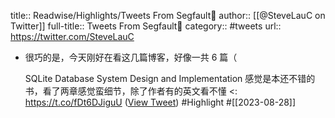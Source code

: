 title:: Readwise/Highlights/Tweets From Segfault🍩
author:: [[@SteveLauC on Twitter]]
full-title:: Tweets From Segfault🍩
category:: #tweets
url:: https://twitter.com/SteveLauC

- 很巧的是，今天刚好在看这几篇博客，好像一共 6 篇（
  
  SQLite Database System Design and Implementation 感觉是本还不错的书，看了两章感觉蛮细节，除了作者有的英文看不懂 <: https://t.co/fDt6DJiguU ([View Tweet](https://twitter.com/SteveLauC/status/1695687048156553355)) #Highlight #[[2023-08-28]]